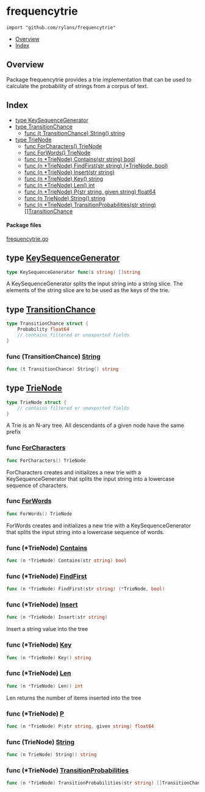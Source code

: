 

# frequencytrie
`import "github.com/rylans/frequencytrie"`

* [Overview](#pkg-overview)
* [Index](#pkg-index)

## <a name="pkg-overview">Overview</a>
Package frequencytrie provides a trie implementation that can be used to calculate the probability of strings from a corpus of text.




## <a name="pkg-index">Index</a>
* [type KeySequenceGenerator](#KeySequenceGenerator)
* [type TransitionChance](#TransitionChance)
  * [func (t TransitionChance) String() string](#TransitionChance.String)
* [type TrieNode](#TrieNode)
  * [func ForCharacters() TrieNode](#ForCharacters)
  * [func ForWords() TrieNode](#ForWords)
  * [func (n *TrieNode) Contains(str string) bool](#TrieNode.Contains)
  * [func (n *TrieNode) FindFirst(str string) (*TrieNode, bool)](#TrieNode.FindFirst)
  * [func (n *TrieNode) Insert(str string)](#TrieNode.Insert)
  * [func (n *TrieNode) Key() string](#TrieNode.Key)
  * [func (n *TrieNode) Len() int](#TrieNode.Len)
  * [func (n *TrieNode) P(str string, given string) float64](#TrieNode.P)
  * [func (n TrieNode) String() string](#TrieNode.String)
  * [func (n *TrieNode) TransitionProbabilities(str string) []TransitionChance](#TrieNode.TransitionProbabilities)


#### <a name="pkg-files">Package files</a>
[frequencytrie.go](/src/github.com/rylans/frequencytrie/frequencytrie.go) 






## <a name="KeySequenceGenerator">type</a> [KeySequenceGenerator](/src/target/frequencytrie.go?s=577:626#L19)
``` go
type KeySequenceGenerator func(s string) []string
```
A KeySequenceGenerator splits the input string into a string slice. The elements of the string slice are to be used as the keys of the trie.










## <a name="TransitionChance">type</a> [TransitionChance](/src/target/frequencytrie.go?s=196:274#L9)
``` go
type TransitionChance struct {
    Probability float64
    // contains filtered or unexported fields
}
```









### <a name="TransitionChance.String">func</a> (TransitionChance) [String](/src/target/frequencytrie.go?s=276:317#L14)
``` go
func (t TransitionChance) String() string
```



## <a name="TrieNode">type</a> [TrieNode](/src/target/frequencytrie.go?s=857:966#L31)
``` go
type TrieNode struct {
    // contains filtered or unexported fields
}
```
A Trie is an N-ary tree. All descendants of a given node have the same prefix







### <a name="ForCharacters">func</a> [ForCharacters](/src/target/frequencytrie.go?s=5240:5269#L213)
``` go
func ForCharacters() TrieNode
```
ForCharacters creates and initializes a new trie with a KeySequenceGenerator that splits the input string into a lowercase sequence of characters.


### <a name="ForWords">func</a> [ForWords](/src/target/frequencytrie.go?s=5609:5633#L222)
``` go
func ForWords() TrieNode
```
ForWords creates and initializes a new trie with a KeySequenceGenerator that splits the input string into a lowercase sequence of words.





### <a name="TrieNode.Contains">func</a> (\*TrieNode) [Contains](/src/target/frequencytrie.go?s=3700:3744#L152)
``` go
func (n *TrieNode) Contains(str string) bool
```



### <a name="TrieNode.FindFirst">func</a> (\*TrieNode) [FindFirst](/src/target/frequencytrie.go?s=3285:3343#L130)
``` go
func (n *TrieNode) FindFirst(str string) (*TrieNode, bool)
```



### <a name="TrieNode.Insert">func</a> (\*TrieNode) [Insert](/src/target/frequencytrie.go?s=4341:4378#L180)
``` go
func (n *TrieNode) Insert(str string)
```
Insert a string value into the tree




### <a name="TrieNode.Key">func</a> (\*TrieNode) [Key](/src/target/frequencytrie.go?s=1275:1306#L50)
``` go
func (n *TrieNode) Key() string
```



### <a name="TrieNode.Len">func</a> (\*TrieNode) [Len](/src/target/frequencytrie.go?s=4085:4113#L168)
``` go
func (n *TrieNode) Len() int
```
Len returns the number of items inserted into the tree




### <a name="TrieNode.P">func</a> (\*TrieNode) [P](/src/target/frequencytrie.go?s=2157:2211#L85)
``` go
func (n *TrieNode) P(str string, given string) float64
```



### <a name="TrieNode.String">func</a> (TrieNode) [String](/src/target/frequencytrie.go?s=968:1001#L37)
``` go
func (n TrieNode) String() string
```



### <a name="TrieNode.TransitionProbabilities">func</a> (\*TrieNode) [TransitionProbabilities](/src/target/frequencytrie.go?s=1337:1410#L54)
``` go
func (n *TrieNode) TransitionProbabilities(str string) []TransitionChance
```


